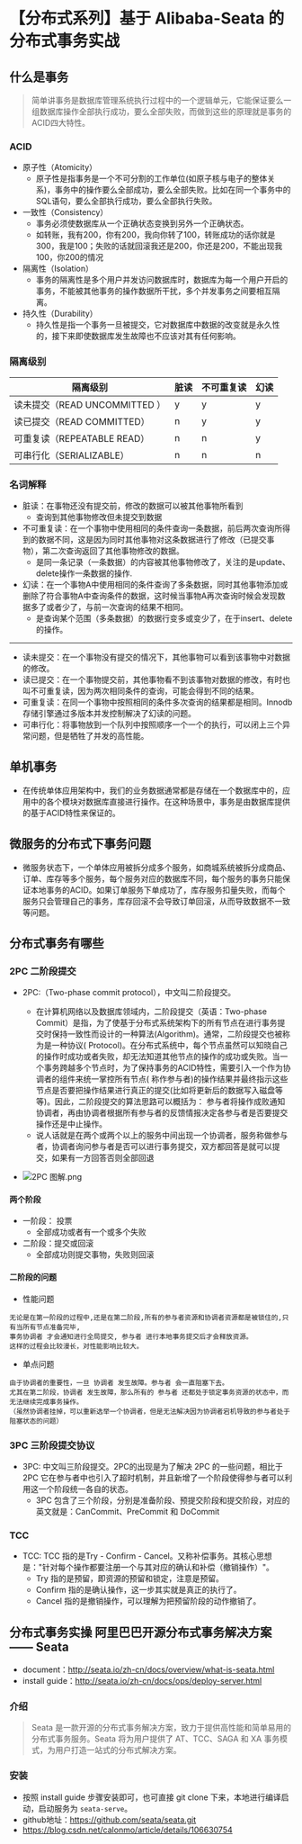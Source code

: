 # 【分布式系列】基于 Alibaba-Seata 的分布式事务实战

## 什么是事务

> 简单讲事务是数据库管理系统执行过程中的一个逻辑单元，它能保证要么一组数据库操作全部执行成功，要么全部失败，而做到这些的原理就是事务的ACID四大特性。

### ACID

- 原子性（Atomicity）
    - 原子性是指事务是一个不可分割的工作单位(如原子核与电子的整体关系)，事务中的操作要么全部成功，要么全部失败。比如在同一个事务中的SQL语句，要么全部执行成功，要么全部执行失败。
- 一致性（Consistency）
    - 事务必须使数据库从一个正确状态变换到另外一个正确状态。
    - 如转账，我有200，你有200，我向你转了100，转账成功的话你就是300，我是100；失败的话就回滚我还是200，你还是200，不能出现我100，你200的情况
- 隔离性（Isolation）
    - 事务的隔离性是多个用户并发访问数据库时，数据库为每一个用户开启的事务，不能被其他事务的操作数据所干扰，多个并发事务之间要相互隔离。
- 持久性（Durability）
    - 持久性是指一个事务一旦被提交，它对数据库中数据的改变就是永久性的，接下来即使数据库发生故障也不应该对其有任何影响。

### 隔离级别

|隔离级别|脏读|不可重复读|幻读|
|---|---|---|---|
|读未提交（READ UNCOMMITTED ）|y|y|y|
|读已提交（READ COMMITTED）|n|y|y|
|可重复读（REPEATABLE READ）|n|n|y|
|可串行化（SERIALIZABLE）|n|n|n|

### 名词解释

- 脏读：在事物还没有提交前，修改的数据可以被其他事物所看到
    - 查询到其他事物修改但未提交到数据
- 不可重复读：在一个事物中使用相同的条件查询一条数据，前后两次查询所得到的数据不同，这是因为同时其他事物对这条数据进行了修改（已提交事物），第二次查询返回了其他事物修改的数据。
    - 是同一条记录（一条数据）的内容被其他事物修改了，关注的是update、delete操作一条数据的操作.
- 幻读：在一个事物A中使用相同的条件查询了多条数据，同时其他事物添加或删除了符合事物A中查询条件的数据，这时候当事物A再次查询时候会发现数据多了或者少了，与前一次查询的结果不相同。
    - 是查询某个范围（多条数据）的数据行变多或变少了，在于insert、delete的操作。

---  

- 读未提交：在一个事物没有提交的情况下，其他事物可以看到该事物中对数据的修改。
- 读已提交：在一个事物提交前，其他事物看不到该事物对数据的修改，有时也叫不可重复读，因为两次相同条件的查询，可能会得到不同的结果。
- 可重复读：在同一个事物中按照相同的条件多次查询的结果都是相同。Innodb存储引擎通过多版本并发控制解决了幻读的问题。
- 可串行化：将事物放到一个队列中按照顺序一个一个的执行，可以闭上三个异常问题，但是牺牲了并发的高性能。

## 单机事务

- 在传统单体应用架构中，我们的业务数据通常都是存储在一个数据库中的，应用中的各个模块对数据库直接进行操作。在这种场景中，事务是由数据库提供的基于ACID特性来保证的。

## 微服务的分布式下事务问题

- 微服务状态下，一个单体应用被拆分成多个服务，如商城系统被拆分成商品、订单、库存等多个服务，每个服务对应的数据库不同，每个服务的事务只能保证本地事务的ACID。如果订单服务下单成功了，库存服务扣量失败，而每个服务只会管理自己的事务，库存回滚不会导致订单回滚，从而导致数据不一致等问题。

## 分布式事务有哪些

### 2PC 二阶段提交

- 2PC:（Two-phase commit protocol），中文叫二阶段提交。
    - 在计算机网络以及数据库领域内，二阶段提交（英语：Two-phase Commit）是指，为了使基于分布式系统架构下的所有节点在进行事务提交时保持一致性而设计的一种算法(Algorithm)。通常，二阶段提交也被称为是一种协议(
      Protocol)。在分布式系统中，每个节点虽然可以知晓自己的操作时成功或者失败，却无法知道其他节点的操作的成功或失败。当一个事务跨越多个节点时，为了保持事务的ACID特性，需要引入一个作为协调者的组件来统一掌控所有节点(
      称作参与者)的操作结果并最终指示这些节点是否要把操作结果进行真正的提交(比如将更新后的数据写入磁盘等等)。因此，二阶段提交的算法思路可以概括为：
      参与者将操作成败通知协调者，再由协调者根据所有参与者的反馈情报决定各参与者是否要提交操作还是中止操作。
    - 说人话就是在两个或两个以上的服务中间出现一个协调者，服务称做参与者，协调者询问参与者是否可以进行事务提交，双方都回答是就可以提交，如果有一方回答否则全部回退

- ![2PC 图解.png](http://ww1.sinaimg.cn/large/00342Bl1gy1grc77ynhzkj60i60hnq5k02.jpg)

#### 两个阶段

- 一阶段： 投票
    - 全部成功或者有一个或多个失败
- 二阶段：提交或回滚
    - 全部成功则提交事物，失败则回滚

#### 二阶段的问题

- 性能问题
```text
无论是在第一阶段的过程中,还是在第二阶段,所有的参与者资源和协调者资源都是被锁住的,只有当所有节点准备完毕,
事务协调者 才会通知进行全局提交, 参与者 进行本地事务提交后才会释放资源。
这样的过程会比较漫长，对性能影响比较大。
```
- 单点问题
```text
由于协调者的重要性，一旦 协调者 发生故障。参与者 会一直阻塞下去。
尤其在第二阶段，协调者 发生故障，那么所有的 参与者 还都处于锁定事务资源的状态中，而无法继续完成事务操作。
（虽然协调者挂掉，可以重新选举一个协调者，但是无法解决因为协调者宕机导致的参与者处于阻塞状态的问题）
```

### 3PC 三阶段提交协议

- 3PC: 中文叫三阶段提交。2PC的出现是为了解决 2PC 的一些问题，相比于 2PC 它在参与者中也引入了超时机制，并且新增了一个阶段使得参与者可以利用这一个阶段统一各自的状态。
    - 3PC 包含了三个阶段，分别是准备阶段、预提交阶段和提交阶段，对应的英文就是：CanCommit、PreCommit 和 DoCommit

### TCC

- TCC: TCC 指的是Try - Confirm - Cancel。又称补偿事务。其核心思想是："针对每个操作都要注册一个与其对应的确认和补偿（撤销操作）"。
    - Try 指的是预留，即资源的预留和锁定，注意是预留。
    - Confirm 指的是确认操作，这一步其实就是真正的执行了。
    - Cancel 指的是撤销操作，可以理解为把预留阶段的动作撤销了。

## 分布式事务实操 阿里巴巴开源分布式事务解决方案 —— Seata

- document：http://seata.io/zh-cn/docs/overview/what-is-seata.html
- install guide：http://seata.io/zh-cn/docs/ops/deploy-server.html

### 介绍

> Seata 是一款开源的分布式事务解决方案，致力于提供高性能和简单易用的分布式事务服务。Seata 将为用户提供了 AT、TCC、SAGA 和 XA 事务模式，为用户打造一站式的分布式解决方案。

### 安装

- 按照 install guide 步骤安装即可，也可直接 git clone 下来，本地进行编译启动，启动服务为 `seata-serve`。
- github地址：https://github.com/seata/seata.git
- https://blog.csdn.net/calonmo/article/details/106630754
